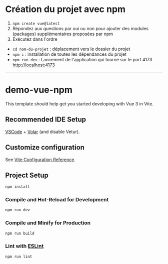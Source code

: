 # Création du projet avec npm

1. `npm create vue@latest`
2. Répondez aux questions par oui ou non pour ajouter des modules (packages) supplémentaires proposées par npm
3. Exécutez dans l'ordre
- `cd nom-du-projet` : déplacement vers le dossier du projet
- `npm i` : installation de toutes les dépendances du projet
- `npm run dev` : Lancement de l'application qui tourne sur le port 4173 [http://localhost:4173](http://localhost:4173)

---

# demo-vue-npm

This template should help get you started developing with Vue 3 in Vite.

## Recommended IDE Setup

[VSCode](https://code.visualstudio.com/) + [Volar](https://marketplace.visualstudio.com/items?itemName=Vue.volar) (and disable Vetur).

## Customize configuration

See [Vite Configuration Reference](https://vite.dev/config/).

## Project Setup

```sh
npm install
```

### Compile and Hot-Reload for Development

```sh
npm run dev
```

### Compile and Minify for Production

```sh
npm run build
```

### Lint with [ESLint](https://eslint.org/)

```sh
npm run lint
```
